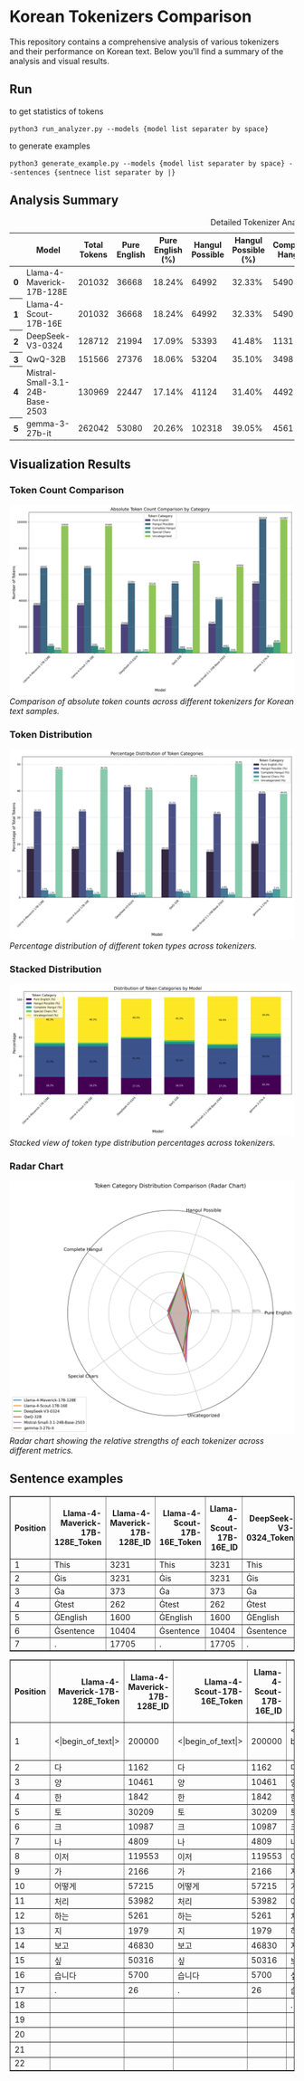 # Korean Tokenizers Comparison

This repository contains a comprehensive analysis of various tokenizers and their performance on Korean text. Below you'll find a summary of the analysis and visual results.

## Run
to get statistics of tokens
```
python3 run_analyzer.py --models {model list separater by space}
```
to generate examples
```
python3 generate_example.py --models {model list separater by space} --sentences {sentnece list separater by |}
```
## Analysis Summary

<table id="T_7cf13">
  <caption>Detailed Tokenizer Analysis Comparison</caption>
  <thead>
    <tr>
      <th class="blank level0" >&nbsp;</th>
      <th id="T_7cf13_level0_col0" class="col_heading level0 col0" >Model</th>
      <th id="T_7cf13_level0_col1" class="col_heading level0 col1" >Total Tokens</th>
      <th id="T_7cf13_level0_col2" class="col_heading level0 col2" >Pure English</th>
      <th id="T_7cf13_level0_col3" class="col_heading level0 col3" >Pure English (%)</th>
      <th id="T_7cf13_level0_col4" class="col_heading level0 col4" >Hangul Possible</th>
      <th id="T_7cf13_level0_col5" class="col_heading level0 col5" >Hangul Possible (%)</th>
      <th id="T_7cf13_level0_col6" class="col_heading level0 col6" >Complete Hangul</th>
      <th id="T_7cf13_level0_col7" class="col_heading level0 col7" >Complete Hangul (%)</th>
      <th id="T_7cf13_level0_col8" class="col_heading level0 col8" >Special Chars</th>
      <th id="T_7cf13_level0_col9" class="col_heading level0 col9" >Special Chars (%)</th>
      <th id="T_7cf13_level0_col10" class="col_heading level0 col10" >Uncategorized</th>
      <th id="T_7cf13_level0_col11" class="col_heading level0 col11" >Uncategorized (%)</th>
    </tr>
  </thead>
  <tbody>
    <tr>
      <th id="T_7cf13_level0_row0" class="row_heading level0 row0" >0</th>
      <td id="T_7cf13_row0_col0" class="data row0 col0" >Llama-4-Maverick-17B-128E</td>
      <td id="T_7cf13_row0_col1" class="data row0 col1" >201032</td>
      <td id="T_7cf13_row0_col2" class="data row0 col2" >36668</td>
      <td id="T_7cf13_row0_col3" class="data row0 col3" >18.24%</td>
      <td id="T_7cf13_row0_col4" class="data row0 col4" >64992</td>
      <td id="T_7cf13_row0_col5" class="data row0 col5" >32.33%</td>
      <td id="T_7cf13_row0_col6" class="data row0 col6" >5490</td>
      <td id="T_7cf13_row0_col7" class="data row0 col7" >2.73%</td>
      <td id="T_7cf13_row0_col8" class="data row0 col8" >2509</td>
      <td id="T_7cf13_row0_col9" class="data row0 col9" >1.25%</td>
      <td id="T_7cf13_row0_col10" class="data row0 col10" >97009</td>
      <td id="T_7cf13_row0_col11" class="data row0 col11" >48.26%</td>
    </tr>
    <tr>
      <th id="T_7cf13_level0_row1" class="row_heading level0 row1" >1</th>
      <td id="T_7cf13_row1_col0" class="data row1 col0" >Llama-4-Scout-17B-16E</td>
      <td id="T_7cf13_row1_col1" class="data row1 col1" >201032</td>
      <td id="T_7cf13_row1_col2" class="data row1 col2" >36668</td>
      <td id="T_7cf13_row1_col3" class="data row1 col3" >18.24%</td>
      <td id="T_7cf13_row1_col4" class="data row1 col4" >64992</td>
      <td id="T_7cf13_row1_col5" class="data row1 col5" >32.33%</td>
      <td id="T_7cf13_row1_col6" class="data row1 col6" >5490</td>
      <td id="T_7cf13_row1_col7" class="data row1 col7" >2.73%</td>
      <td id="T_7cf13_row1_col8" class="data row1 col8" >2509</td>
      <td id="T_7cf13_row1_col9" class="data row1 col9" >1.25%</td>
      <td id="T_7cf13_row1_col10" class="data row1 col10" >97009</td>
      <td id="T_7cf13_row1_col11" class="data row1 col11" >48.26%</td>
    </tr>
    <tr>
      <th id="T_7cf13_level0_row2" class="row_heading level0 row2" >2</th>
      <td id="T_7cf13_row2_col0" class="data row2 col0" >DeepSeek-V3-0324</td>
      <td id="T_7cf13_row2_col1" class="data row2 col1" >128712</td>
      <td id="T_7cf13_row2_col2" class="data row2 col2" >21994</td>
      <td id="T_7cf13_row2_col3" class="data row2 col3" >17.09%</td>
      <td id="T_7cf13_row2_col4" class="data row2 col4" >53393</td>
      <td id="T_7cf13_row2_col5" class="data row2 col5" >41.48%</td>
      <td id="T_7cf13_row2_col6" class="data row2 col6" >1131</td>
      <td id="T_7cf13_row2_col7" class="data row2 col7" >0.88%</td>
      <td id="T_7cf13_row2_col8" class="data row2 col8" >1358</td>
      <td id="T_7cf13_row2_col9" class="data row2 col9" >1.06%</td>
      <td id="T_7cf13_row2_col10" class="data row2 col10" >52126</td>
      <td id="T_7cf13_row2_col11" class="data row2 col11" >40.50%</td>
    </tr>
    <tr>
      <th id="T_7cf13_level0_row3" class="row_heading level0 row3" >3</th>
      <td id="T_7cf13_row3_col0" class="data row3 col0" >QwQ-32B</td>
      <td id="T_7cf13_row3_col1" class="data row3 col1" >151566</td>
      <td id="T_7cf13_row3_col2" class="data row3 col2" >27376</td>
      <td id="T_7cf13_row3_col3" class="data row3 col3" >18.06%</td>
      <td id="T_7cf13_row3_col4" class="data row3 col4" >53204</td>
      <td id="T_7cf13_row3_col5" class="data row3 col5" >35.10%</td>
      <td id="T_7cf13_row3_col6" class="data row3 col6" >3498</td>
      <td id="T_7cf13_row3_col7" class="data row3 col7" >2.31%</td>
      <td id="T_7cf13_row3_col8" class="data row3 col8" >2579</td>
      <td id="T_7cf13_row3_col9" class="data row3 col9" >1.70%</td>
      <td id="T_7cf13_row3_col10" class="data row3 col10" >68596</td>
      <td id="T_7cf13_row3_col11" class="data row3 col11" >45.26%</td>
    </tr>
    <tr>
      <th id="T_7cf13_level0_row4" class="row_heading level0 row4" >4</th>
      <td id="T_7cf13_row4_col0" class="data row4 col0" >Mistral-Small-3.1-24B-Base-2503</td>
      <td id="T_7cf13_row4_col1" class="data row4 col1" >130969</td>
      <td id="T_7cf13_row4_col2" class="data row4 col2" >22447</td>
      <td id="T_7cf13_row4_col3" class="data row4 col3" >17.14%</td>
      <td id="T_7cf13_row4_col4" class="data row4 col4" >41124</td>
      <td id="T_7cf13_row4_col5" class="data row4 col5" >31.40%</td>
      <td id="T_7cf13_row4_col6" class="data row4 col6" >4492</td>
      <td id="T_7cf13_row4_col7" class="data row4 col7" >3.43%</td>
      <td id="T_7cf13_row4_col8" class="data row4 col8" >1500</td>
      <td id="T_7cf13_row4_col9" class="data row4 col9" >1.15%</td>
      <td id="T_7cf13_row4_col10" class="data row4 col10" >65958</td>
      <td id="T_7cf13_row4_col11" class="data row4 col11" >50.36%</td>
    </tr>
    <tr>
      <th id="T_7cf13_level0_row5" class="row_heading level0 row5" >5</th>
      <td id="T_7cf13_row5_col0" class="data row5 col0" >gemma-3-27b-it</td>
      <td id="T_7cf13_row5_col1" class="data row5 col1" >262042</td>
      <td id="T_7cf13_row5_col2" class="data row5 col2" >53080</td>
      <td id="T_7cf13_row5_col3" class="data row5 col3" >20.26%</td>
      <td id="T_7cf13_row5_col4" class="data row5 col4" >102318</td>
      <td id="T_7cf13_row5_col5" class="data row5 col5" >39.05%</td>
      <td id="T_7cf13_row5_col6" class="data row5 col6" >4561</td>
      <td id="T_7cf13_row5_col7" class="data row5 col7" >1.74%</td>
      <td id="T_7cf13_row5_col8" class="data row5 col8" >8199</td>
      <td id="T_7cf13_row5_col9" class="data row5 col9" >3.13%</td>
      <td id="T_7cf13_row5_col10" class="data row5 col10" >102087</td>
      <td id="T_7cf13_row5_col11" class="data row5 col11" >38.96%</td>
    </tr>
  </tbody>
</table>


## Visualization Results

### Token Count Comparison
![Absolute Token Count Comparison](results/tokenizer_comparison_results/absolute_token_count_comparison.png)
*Comparison of absolute token counts across different tokenizers for Korean text samples.*

### Token Distribution
![Percentage Token Distribution Comparison](results/tokenizer_comparison_results/percentage_token_distribution_comparison.png)
*Percentage distribution of different token types across tokenizers.*

### Stacked Distribution
![Stacked Percentage Distribution](results/tokenizer_comparison_results/stacked_percentage_distribution.png)
*Stacked view of token type distribution percentages across tokenizers.*

### Radar Chart
![Radar Chart Comparison](results/tokenizer_comparison_results/radar_chart_comparison.png)
*Radar chart showing the relative strengths of each tokenizer across different metrics.*

## Sentence examples
<table border="1" class="dataframe">
  <thead>
    <tr style="text-align: right;">
      <th>Position</th>
      <th>Llama-4-Maverick-17B-128E_Token</th>
      <th>Llama-4-Maverick-17B-128E_ID</th>
      <th>Llama-4-Scout-17B-16E_Token</th>
      <th>Llama-4-Scout-17B-16E_ID</th>
      <th>DeepSeek-V3-0324_Token</th>
      <th>DeepSeek-V3-0324_ID</th>
      <th>QwQ-32B_Token</th>
      <th>QwQ-32B_ID</th>
      <th>Mistral-Small-3.1-24B-Base-2503_Token</th>
      <th>Mistral-Small-3.1-24B-Base-2503_ID</th>
      <th>gemma-3-27b-it_Token</th>
      <th>gemma-3-27b-it_ID</th>
    </tr>
  </thead>
  <tbody>
    <tr>
      <td>1</td>
      <td>This</td>
      <td>3231</td>
      <td>This</td>
      <td>3231</td>
      <td>This</td>
      <td>2337</td>
      <td>This</td>
      <td>1986</td>
      <td>This</td>
      <td>4380</td>
      <td>This</td>
      <td>2094</td>
    </tr>
    <tr>
      <td>2</td>
      <td>Ġis</td>
      <td>3231</td>
      <td>Ġis</td>
      <td>3231</td>
      <td>Ġis</td>
      <td>2337</td>
      <td>Ġis</td>
      <td>374</td>
      <td>Ġis</td>
      <td>4380</td>
      <td>▁is</td>
      <td>2094</td>
    </tr>
    <tr>
      <td>3</td>
      <td>Ġa</td>
      <td>373</td>
      <td>Ġa</td>
      <td>373</td>
      <td>Ġa</td>
      <td>344</td>
      <td>Ġa</td>
      <td>264</td>
      <td>Ġa</td>
      <td>1395</td>
      <td>▁a</td>
      <td>563</td>
    </tr>
    <tr>
      <td>4</td>
      <td>Ġtest</td>
      <td>262</td>
      <td>Ġtest</td>
      <td>262</td>
      <td>Ġtest</td>
      <td>260</td>
      <td>Ġtest</td>
      <td>1273</td>
      <td>Ġtest</td>
      <td>1261</td>
      <td>▁test</td>
      <td>496</td>
    </tr>
    <tr>
      <td>5</td>
      <td>ĠEnglish</td>
      <td>1600</td>
      <td>ĠEnglish</td>
      <td>1600</td>
      <td>ĠEnglish</td>
      <td>1950</td>
      <td>ĠEnglish</td>
      <td>6364</td>
      <td>ĠEnglish</td>
      <td>2688</td>
      <td>▁English</td>
      <td>1594</td>
    </tr>
    <tr>
      <td>6</td>
      <td>Ġsentence</td>
      <td>10404</td>
      <td>Ġsentence</td>
      <td>10404</td>
      <td>Ġsentence</td>
      <td>3947</td>
      <td>Ġsentence</td>
      <td>11652</td>
      <td>Ġsentence</td>
      <td>7846</td>
      <td>▁sentence</td>
      <td>5422</td>
    </tr>
    <tr>
      <td>7</td>
      <td>.</td>
      <td>17705</td>
      <td>.</td>
      <td>17705</td>
      <td>.</td>
      <td>10175</td>
      <td></td>
      <td></td>
      <td>.</td>
      <td>19286</td>
      <td>.</td>
      <td>13315</td>
    </tr>
  </tbody>
</table>
   
<table border="1" class="dataframe">
  <thead>
    <tr style="text-align: right;">
      <th>Position</th>
      <th>Llama-4-Maverick-17B-128E_Token</th>
      <th>Llama-4-Maverick-17B-128E_ID</th>
      <th>Llama-4-Scout-17B-16E_Token</th>
      <th>Llama-4-Scout-17B-16E_ID</th>
      <th>DeepSeek-V3-0324_Token</th>
      <th>DeepSeek-V3-0324_ID</th>
      <th>QwQ-32B_Token</th>
      <th>QwQ-32B_ID</th>
      <th>Mistral-Small-3.1-24B-Base-2503_Token</th>
      <th>Mistral-Small-3.1-24B-Base-2503_ID</th>
      <th>gemma-3-27b-it_Token</th>
      <th>gemma-3-27b-it_ID</th>
    </tr>
  </thead>
  <tbody>
    <tr>
      <td>1</td>
      <td>&lt;|begin_of_text|&gt;</td>
      <td>200000</td>
      <td>&lt;|begin_of_text|&gt;</td>
      <td>200000</td>
      <td>&lt;｜begin▁of▁sentence｜&gt;</td>
      <td>0</td>
      <td>다</td>
      <td>13146</td>
      <td>&lt;s&gt;</td>
      <td>1</td>
      <td>&lt;bos&gt;</td>
      <td>2</td>
    </tr>
    <tr>
      <td>2</td>
      <td>다</td>
      <td>1162</td>
      <td>다</td>
      <td>1162</td>
      <td>다</td>
      <td>3874</td>
      <td>양</td>
      <td>126345</td>
      <td>다</td>
      <td>1739</td>
      <td>다</td>
      <td>237131</td>
    </tr>
    <tr>
      <td>3</td>
      <td>양</td>
      <td>10461</td>
      <td>양</td>
      <td>10461</td>
      <td>양</td>
      <td>31123</td>
      <td>한</td>
      <td>23573</td>
      <td>양</td>
      <td>14977</td>
      <td>양</td>
      <td>238884</td>
    </tr>
    <tr>
      <td>4</td>
      <td>한</td>
      <td>1842</td>
      <td>한</td>
      <td>1842</td>
      <td>한</td>
      <td>5634</td>
      <td>토</td>
      <td>10764</td>
      <td>한</td>
      <td>2316</td>
      <td>한</td>
      <td>237384</td>
    </tr>
    <tr>
      <td>5</td>
      <td>토</td>
      <td>30209</td>
      <td>토</td>
      <td>30209</td>
      <td>토</td>
      <td>74905</td>
      <td>토</td>
      <td>228</td>
      <td>토</td>
      <td>28799</td>
      <td>토</td>
      <td>68274</td>
    </tr>
    <tr>
      <td>6</td>
      <td>크</td>
      <td>10987</td>
      <td>크</td>
      <td>10987</td>
      <td>크</td>
      <td>34899</td>
      <td>토크</td>
      <td>57160</td>
      <td>크</td>
      <td>14498</td>
      <td>크</td>
      <td>238572</td>
    </tr>
    <tr>
      <td>7</td>
      <td>나</td>
      <td>4809</td>
      <td>나</td>
      <td>4809</td>
      <td>나</td>
      <td>12671</td>
      <td>크</td>
      <td>223</td>
      <td>나</td>
      <td>3594</td>
      <td>나</td>
      <td>237610</td>
    </tr>
    <tr>
      <td>8</td>
      <td>이저</td>
      <td>119553</td>
      <td>이저</td>
      <td>119553</td>
      <td>이</td>
      <td>3761</td>
      <td>크</td>
      <td>105</td>
      <td>이</td>
      <td>1856</td>
      <td>이</td>
      <td>237077</td>
    </tr>
    <tr>
      <td>9</td>
      <td>가</td>
      <td>2166</td>
      <td>가</td>
      <td>2166</td>
      <td>저</td>
      <td>46520</td>
      <td>나</td>
      <td>60315</td>
      <td>저</td>
      <td>12375</td>
      <td>저</td>
      <td>238650</td>
    </tr>
    <tr>
      <td>10</td>
      <td>어떻게</td>
      <td>57215</td>
      <td>어떻게</td>
      <td>57215</td>
      <td>가</td>
      <td>6751</td>
      <td>이</td>
      <td>12802</td>
      <td>가</td>
      <td>2385</td>
      <td>가</td>
      <td>237272</td>
    </tr>
    <tr>
      <td>11</td>
      <td>처리</td>
      <td>53982</td>
      <td>처리</td>
      <td>53982</td>
      <td>어떻게</td>
      <td>107730</td>
      <td>저</td>
      <td>126781</td>
      <td>어떻게</td>
      <td>24268</td>
      <td>어떻게</td>
      <td>61318</td>
    </tr>
    <tr>
      <td>12</td>
      <td>하는</td>
      <td>5261</td>
      <td>하는</td>
      <td>5261</td>
      <td>처리</td>
      <td>114952</td>
      <td>가</td>
      <td>19969</td>
      <td>처리</td>
      <td>66572</td>
      <td>처리</td>
      <td>94478</td>
    </tr>
    <tr>
      <td>13</td>
      <td>지</td>
      <td>1979</td>
      <td>지</td>
      <td>1979</td>
      <td>하는</td>
      <td>14007</td>
      <td>어떻게</td>
      <td>130108</td>
      <td>하는</td>
      <td>5447</td>
      <td>하는</td>
      <td>11973</td>
    </tr>
    <tr>
      <td>14</td>
      <td>보고</td>
      <td>46830</td>
      <td>보고</td>
      <td>46830</td>
      <td>지</td>
      <td>6676</td>
      <td>처리</td>
      <td>81058</td>
      <td>지</td>
      <td>2369</td>
      <td>지</td>
      <td>237308</td>
    </tr>
    <tr>
      <td>15</td>
      <td>싶</td>
      <td>50316</td>
      <td>싶</td>
      <td>50316</td>
      <td>보고</td>
      <td>112003</td>
      <td>하는</td>
      <td>42905</td>
      <td>보고</td>
      <td>24564</td>
      <td>보고</td>
      <td>65819</td>
    </tr>
    <tr>
      <td>16</td>
      <td>습니다</td>
      <td>5700</td>
      <td>습니다</td>
      <td>5700</td>
      <td>싶</td>
      <td>124431</td>
      <td>지</td>
      <td>21329</td>
      <td>싶</td>
      <td>18288</td>
      <td>싶</td>
      <td>59475</td>
    </tr>
    <tr>
      <td>17</td>
      <td>.</td>
      <td>26</td>
      <td>.</td>
      <td>26</td>
      <td>습니다</td>
      <td>19418</td>
      <td>보</td>
      <td>63332</td>
      <td>습니다</td>
      <td>10883</td>
      <td>습니다</td>
      <td>10131</td>
    </tr>
    <tr>
      <td>18</td>
      <td></td>
      <td></td>
      <td></td>
      <td></td>
      <td>.</td>
      <td>16</td>
      <td>고</td>
      <td>34395</td>
      <td>.</td>
      <td>1046</td>
      <td>.</td>
      <td>236761</td>
    </tr>
    <tr>
      <td>19</td>
      <td></td>
      <td></td>
      <td></td>
      <td></td>
      <td></td>
      <td></td>
      <td>싶</td>
      <td>28927</td>
      <td></td>
      <td></td>
      <td></td>
      <td></td>
    </tr>
    <tr>
      <td>20</td>
      <td></td>
      <td></td>
      <td></td>
      <td></td>
      <td></td>
      <td></td>
      <td>싶</td>
      <td>114</td>
      <td></td>
      <td></td>
      <td></td>
      <td></td>
    </tr>
    <tr>
      <td>21</td>
      <td></td>
      <td></td>
      <td></td>
      <td></td>
      <td></td>
      <td></td>
      <td>습니다</td>
      <td>38231</td>
      <td></td>
      <td></td>
      <td></td>
      <td></td>
    </tr>
    <tr>
      <td>22</td>
      <td></td>
      <td></td>
      <td></td>
      <td></td>
      <td></td>
      <td></td>
      <td>.</td>
      <td>13</td>
      <td></td>
      <td></td>
      <td></td>
      <td></td>
    </tr>
  </tbody>
</table>